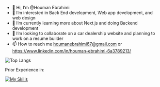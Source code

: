 - 👋 Hi, I’m @Houman Ebrahimi
- 👀 I’m interested in Back End development, Web app development, and web design 
- 🌱 I’m currently learning more about Next.js and doing Backend development 
- 💞️ I’m looking to collaborate on a car dealership website and planning to work on a resume builder
- 📫 How to reach me houmanebrahimi67@gmail.com or https://www.linkedin.com/in/houman-ebrahimi-6a3789213/

 ![Top Langs](https://github-readme-stats.vercel.app/api/top-langs/?HoumanEbrahimi=myusername&hide=javascript,css,scss,html&theme=tokyonight)

Prior Experience in:

[![My Skills](https://skillicons.dev/icons?i=js,html,css,wasm,py,androidstudio,cs,c,cpp,js,express,nodejs,nextjs,react,r,sqlite,dotnet,java,matlab,MongoDBperline=7)](https://skillicons.dev)
<!---
HoumanEbrahimi/HoumanEbrahimi is a ✨ special ✨ repository because its `README.md` (this file) appears on your GitHub profile.
You can click the Preview link to take a look at your changes.
--->
